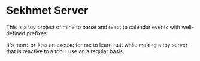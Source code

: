 # Sekhmet Server

This is a toy project of mine to parse and react to calendar events with
well-defined prefixes.

It's more-or-less an excuse for me to learn rust while making a toy
server that is reactive to a tool I use on a regular basis.
